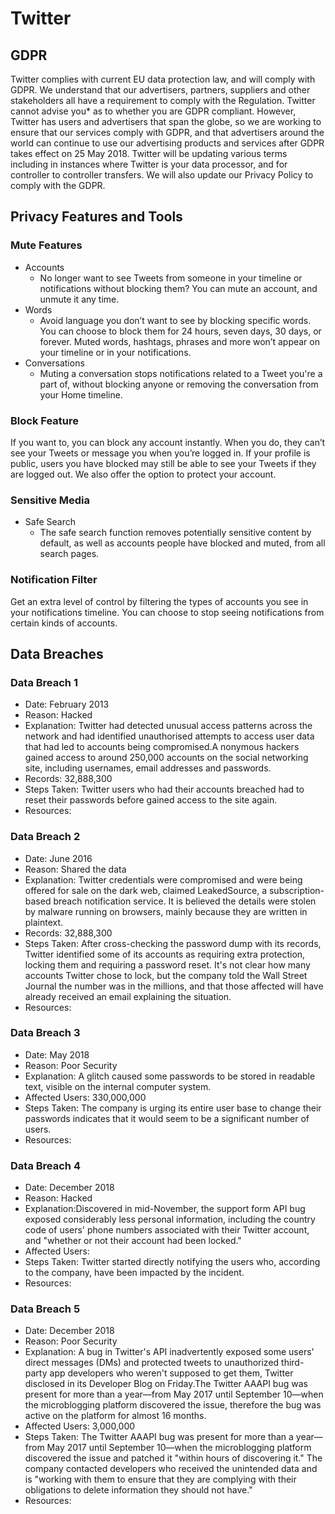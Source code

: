 # Twitter 


## GDPR
Twitter complies with current EU data protection law, and will comply with GDPR. We understand that our advertisers, partners, suppliers and other stakeholders all have a requirement to comply with the Regulation. Twitter cannot advise you* as to whether you are GDPR compliant. However, Twitter has users and advertisers that span the globe, so we are working to ensure that our services comply with GDPR, and that advertisers around the world can continue to use our advertising products and services after GDPR takes effect on 25 May 2018.
Twitter will be updating various terms including in instances where Twitter is your data processor, and for controller to controller transfers.  We will also update our Privacy Policy to comply with the GDPR.  


## Privacy Features and Tools
### Mute Features
* Accounts
    * No longer want to see Tweets from someone in your timeline or notifications without blocking them? You can mute an account, and unmute it any time.
* Words
    * Avoid language you don’t want to see by blocking specific words. You can choose to block them for 24 hours, seven days, 30 days, or forever. Muted words, hashtags, phrases and more won’t appear on your timeline or in your notifications.
* Conversations
    * Muting a conversation stops notifications related to a Tweet you're a part of, without blocking anyone or removing the conversation from your Home timeline.
### Block Feature
If you want to, you can block any account instantly. When you do, they can’t see your Tweets or message you when you’re logged in. If your profile is public, users you have blocked may still be able to see your Tweets if they are logged out. We also offer the option to protect your account.
### Sensitive Media
* Safe Search
    * The safe search function removes potentially sensitive content by default, as well as accounts people have blocked and muted, from all search pages.
### Notification Filter
Get an extra level of control by filtering the types of accounts you see in your notifications timeline. You can choose to stop seeing notifications from certain kinds of accounts.




## Data Breaches
### Data Breach 1
* Date: February 2013
* Reason: Hacked
* Explanation: Twitter had detected unusual access patterns across the network and had identified unauthorised attempts to access user data that had led to accounts being compromised.A nonymous hackers gained access to around 250,000 accounts on the social networking site, including usernames, email addresses and passwords.
* Records: 32,888,300 
* Steps Taken:  Twitter users who  had their accounts breached had to reset their passwords before gained access to the site again.
* Resources: 
### Data Breach 2
* Date: June 2016
* Reason: Shared the data 
* Explanation: Twitter credentials were compromised and were being offered for sale on the dark web, claimed LeakedSource, a subscription-based breach notification service. It is believed the details were stolen by malware running on browsers, mainly because they are written in plaintext. 
* Records: 32,888,300 
* Steps Taken:  After cross-checking the password dump with its records, Twitter identified some of its accounts as requiring extra protection, locking them and requiring a password reset. It's not clear how many accounts Twitter chose to lock, but the company told the Wall Street Journal the number was in the millions, and that those affected will have already received an email explaining the situation.
* Resources: 
### Data Breach 3
* Date: May 2018
* Reason: Poor Security 
* Explanation: A glitch caused some passwords to be stored in readable text, visible on the internal computer system.
* Affected Users: 330,000,000
* Steps Taken: The company is urging its entire user base to change their passwords indicates that it would seem to be a significant number of users.
* Resources: 
### Data Breach 4
* Date: December 2018
* Reason: Hacked
* Explanation:Discovered in mid-November, the support form API bug exposed considerably less personal information, including the country code of users' phone numbers associated with their Twitter account, and "whether or not their account had been locked."
* Affected Users: 
* Steps Taken: Twitter started directly notifying the users who, according to the company, have been impacted by the incident.
* Resources: 
### Data Breach 5
* Date: December 2018
* Reason: Poor Security
* Explanation: A bug in Twitter's API inadvertently exposed some users' direct messages (DMs) and protected tweets to unauthorized third-party app developers who weren't supposed to get them, Twitter disclosed in its Developer Blog on Friday.The Twitter AAAPI bug was present for more than a year—from May 2017 until September 10—when the microblogging platform discovered the issue, therefore the bug was active on the platform for almost 16 months.
* Affected Users: 3,000,000
* Steps Taken: The Twitter AAAPI bug was present for more than a year—from May 2017 until September 10—when the microblogging platform discovered the issue and patched it "within hours of discovering it." The company  contacted developers who received the unintended data and is "working with them to ensure that they are complying with their obligations to delete information they should not have." 
* Resources: 






